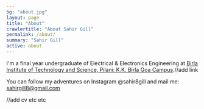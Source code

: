 ```yaml
---
bg: "about.jpg"
layout: page
title: "About"
crawlertitle: "About Sahir Gill"
permalink: /about/
summary: "Sahir Gill"
active: about
---
```


I'm a final year undergraduate of Electrical & Electronics Engineering at [Birla Institute of Technology and Science, Pilani: K.K. Birla Goa Campus]({http://www.bits-pilani.ac.in/Goa/index.aspx}).//add link

You can follow my adventures on Instagram @sahir8gill and mail me: sahirgill8@gmail.com

//add cv etc etc
